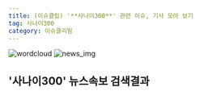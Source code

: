 ```yaml
---
title: (이슈클립) '**사나이300**' 관련 이슈, 기사 모아 보기
tag: 사나이300
category: 이슈클리핑
---
```

![wordcloud](https://s3.ap-northeast-2.amazonaws.com/lyrics101-wordcloud/2018-09-21-1537536662.png)
![news_img](https://user-images.githubusercontent.com/42597476/44507050-1206f400-a6e4-11e8-8d98-7ffbfebb353f.png)
## **'**사나이300**'** 뉴스속보 검색결과

